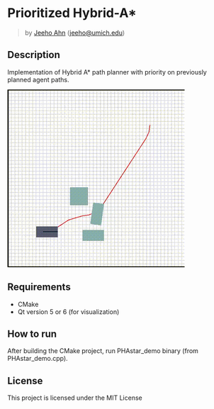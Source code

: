 # Prioritized Hybrid-A*

> by [Jeeho Ahn](https://github.com/jeeho-ahn) (jeeho@umich.edu)

## Description

Implementation of Hybrid A* path planner with priority on previously planned agent paths.

![demo_gif](./doc/phastar_demo.gif)

## Requirements
- CMake
- Qt version 5 or 6 (for visualization)

## How to run

After building the CMake project, run PHAstar_demo binary (from PHAstar_demo.cpp).


## License

This project is licensed under the MIT License
